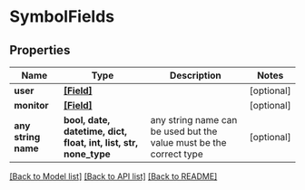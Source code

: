 # SymbolFields


## Properties
Name | Type | Description | Notes
------------ | ------------- | ------------- | -------------
**user** | [**[Field]**](Field.md) |  | [optional] 
**monitor** | [**[Field]**](Field.md) |  | [optional] 
**any string name** | **bool, date, datetime, dict, float, int, list, str, none_type** | any string name can be used but the value must be the correct type | [optional]

[[Back to Model list]](../README.md#documentation-for-models) [[Back to API list]](../README.md#documentation-for-api-endpoints) [[Back to README]](../README.md)


